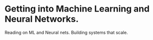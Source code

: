 # Getting into Machine Learning and Neural Networks.

Reading on ML and Neural nets.
Building systems that scale.
